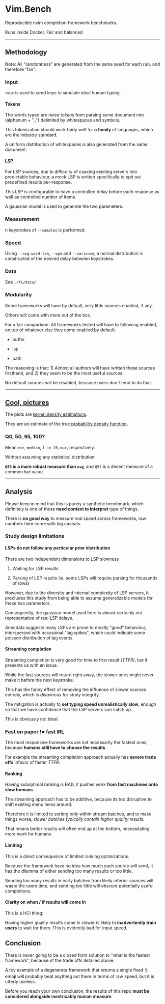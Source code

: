 # Vim.Bench

Reproducible nvim completion framework benchmarks.

Runs inside Docker. Fair and balanced

---

## Methodology

Note: All "randomness" are generated from the same seed for each run, and therefore "fair".

### Input

`tmux` is used to send keys to simulate ideal human typing.

#### Tokens

The words typed are _naive tokens_ from parsing some document into (alphanum + "\_") delimited by whitespaces and symbols.

This tokenization should work fairly well for **c family** of languages, which are the industry standard.

A uniform distribution of whitespaces is also generated from the same document.

#### LSP

For LSP sources, due to difficulty of coaxing existing servers into predictable behaviour, a mock LSP is written specifically to spit out predefined results per-response.

This LSP is configurable to have a controlled delay before each response as well as controlled number of items.

A gaussian model is used to generate the two parameters.

### Measurement

n keystrokes of `--samples` is performed.

### Speed

Using `--avg-word-len`, `--wpm` and `--variance`, a normal distribution is constructed of the desired delay between keystrokes.

### Data

See `./fs/data/`

### Modularity

Some frameworks will have by default, very little sources enabled, if any.

Others will come with more out of the box.

For a fair comparison: All frameworks tested will have to following enabled, on top of whatever else they come enabled by default:

- buffer

- lsp

- path

The reasoning is that: 1) Almost all authors will have written these sources firsthand, and 2) they seem to be the most useful sources.

No default sources will be disabled, because users don't tend to do that.

---

## [Cool, pictures](https://github.com/ms-jpq/vim.bench/tree/main/plots)

The plots are [kernel density estimations](https://en.wikipedia.org/wiki/Kernel_density_estimation).

They are an estimate of the true [probability density function](https://en.wikipedia.org/wiki/Probability_density_function).

### Q0, 50, 95, 100?

Mean `min`, `median`, `1 in 20`, `max`, respectively.

Without assuming any statistical distribution:

**`Q50` is a more robust measure than `avg`**, and `Q95` is a decent measure of a common `bad` value.

---

## Analysis

Please keep in mind that this is purely a synthetic benchmark, which definitely is one of those **need context to interpret** type of things.

There is **no good way** to measure _real speed_ across frameworks, raw numbers here come with big caveats.

### Study design limitations

#### LSPs do not follow any particular prior distribution

There are two independent dimensions to LSP slowness

1. Waiting for LSP results

2. Parsing of LSP results (ie. some LSPs will require parsing for thousands of rows)

However, due to the diversity and internal complexity of LSP servers, it precludes this study from being able to assume generalizable models for these two parameters.

Consequently, the gaussian model used here is almost certainly not representative of real LSP delays.

Anecdata suggests many LSPs are prone to mostly "good" behaviour, interspersed with occasional "lag spikes", which could indicate some poisson distribution of lag events.

#### Streaming completion

Streaming completion is very good for time to first result _(TTFR)_, but it presents us with an issue:

While the fast sources will return right away, the slower ones might never make it before the next keystroke.

This has the funny effect of removing the influence of slower sources entirely, which is _disastrous_ for study integrity.

The mitigation is actually to **set typing speed unrealistically slow**, enough so that we have confidence that the LSP servers can catch up.

This is obviously not ideal.

### Fast on paper != fast IRL

The most responsive frameworks are not necessarily the fastest ones, because **humans still have to choose the results**.

For example the streaming completion approach actually has **severe trade offs** infavor of faster _TTFR_:

#### Ranking

Having suboptimal ranking is BAD, it pushes work **from fast machines onto slow humans**.

The streaming approach has to be additive, because its too disruptive to shift existing menu items around.

Therefore it is limited to sorting only within stream batches, and to make things worse, _slower batches typically contain higher quality results_.

That means better results will often end up at the bottom, necessitating more work for humans.

#### Limiting

This is a direct consequence of limited ranking optimizations.

Because the framework have no idea how much each source will send, it has the dilemma of either sending too many results or too little.

Sending too many results in early batches from likely inferior sources will waste the users time, and sending too little will obscure potentially useful completions.

#### Clarity on when / if results will come in

This is a HCI thing:

Having higher quality results come in slower is likely to **inadvertently train users** to wait for them. This is evidently bad for input speed.

## Conclusion

There is never going to be a closed form solution to "what is the fastest framework", because of the trade offs detailed above.

A toy example of a degenerate framework that returns a single fixed `👌` emoji will probably beat anything out there in terms of raw speed, but it is utterly useless.

Before you reach your own conclusion, the results of this repo **must be considered alongside inextricably human measure**.
